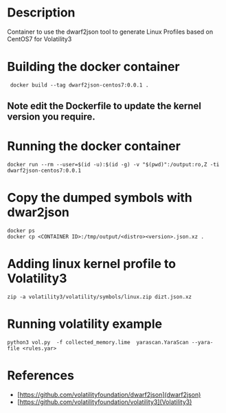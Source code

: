 # Description

Container to use the dwarf2json tool to generate Linux Profiles based on CentOS7 for Volatility3

# Building the docker container
```
 docker build --tag dwarf2json-centos7:0.0.1 .
```
## Note edit the Dockerfile to update the kernel version you require.

# Running the docker container
```
docker run --rm --user=$(id -u):$(id -g) -v "$(pwd)":/output:ro,Z -ti  dwarf2json-centos7:0.0.1
```

# Copy the dumped symbols with dwar2json
```
docker ps
docker cp <CONTAINER ID>:/tmp/output/<distro><version>.json.xz .
```

# Adding linux kernel profile to Volatility3
```
zip -a volatility3/volatility/symbols/linux.zip dizt.json.xz
```

# Running volatility example
```
python3 vol.py  -f collected_memory.lime  yarascan.YaraScan --yara-file <rules.yar>
```
# References
* [https://github.com/volatilityfoundation/dwarf2json](dwarf2json)
* [https://github.com/volatilityfoundation/volatility3](Volatility3)
